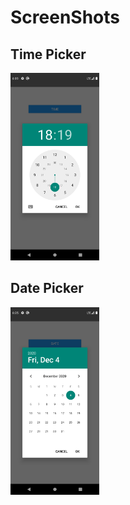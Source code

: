 # ScreenShots

## Time Picker

<img src="https://github.com/ArunKumarVallal99/ListViews/blob/TimePicker/Screenshots/Screenshot_1607086184.png" height="300">

## Date Picker

<img src="https://github.com/ArunKumarVallal99/ListViews/blob/TimePicker/Screenshots/Screenshot_1607086516.png" height="300">